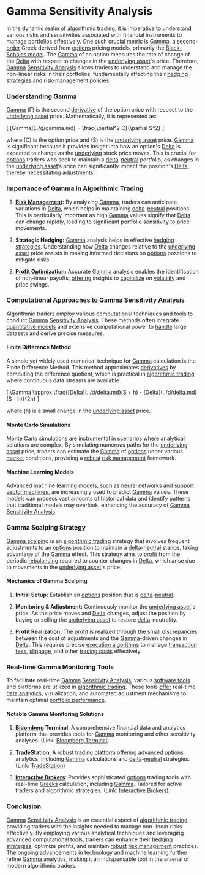 # Gamma Sensitivity Analysis

In the dynamic realm of [algorithmic trading](../a/algorithmic_trading.md), it is imperative to understand various risks and sensitivities associated with financial instruments to manage portfolios effectively. One such crucial metric is [Gamma](../g/gamma.md), a second-[order](../o/order.md) Greek derived from [options](../o/options.md) pricing models, primarily the [Black-Scholes model](../b/black-scholes_model.md). The [Gamma](../g/gamma.md) of an option measures the rate of change of the [Delta](../d/delta.md) with respect to changes in the [underlying asset](../u/underlying_asset.md)'s price. Therefore, [Gamma](../g/gamma.md) [Sensitivity Analysis](../s/sensitivity_analysis.md) allows traders to understand and manage the non-linear risks in their portfolios, fundamentally affecting their [hedging strategies](../h/hedging_strategies.md) and [risk](../r/risk.md)-management policies.

### Understanding Gamma

[Gamma](../g/gamma.md) (Γ) is the second [derivative](../d/derivative.md) of the option price with respect to the [underlying asset](../u/underlying_asset.md) price. Mathematically, it is represented as:

\[ \[Gamma](../g/gamma.md) = \frac{\partial^2 C}{\partial S^2} \]

where \(C\) is the option price and \(S\) is the [underlying asset](../u/underlying_asset.md) price. [Gamma](../g/gamma.md) is significant because it provides insight into how an option's [Delta](../d/delta.md) is expected to change as the [underlying](../u/underlying.md) stock price moves. This is crucial for [options](../o/options.md) traders who seek to maintain a [delta](../d/delta.md)-[neutral](../n/neutral.md) portfolio, as changes in the [underlying asset](../u/underlying_asset.md)’s price can significantly impact the position's [Delta](../d/delta.md), thereby necessitating adjustments.

### Importance of Gamma in Algorithmic Trading

1. **[Risk Management](../r/risk_management.md):** By analyzing [Gamma](../g/gamma.md), traders can anticipate variations in [Delta](../d/delta.md), which helps in maintaining [delta](../d/delta.md)-[neutral](../n/neutral.md) positions. This is particularly important as high [Gamma](../g/gamma.md) values signify that [Delta](../d/delta.md) can change rapidly, leading to significant portfolio sensitivity to price movements.
   
2. **Strategic Hedging:** [Gamma](../g/gamma.md) analysis helps in effective [hedging strategies](../h/hedging_strategies.md). Understanding how [Delta](../d/delta.md) changes relative to the [underlying asset](../u/underlying_asset.md) price assists in making informed decisions on [options](../o/options.md) positions to mitigate risks.

3. **[Profit](../p/profit.md) [Optimization](../o/optimization.md):** Accurate [Gamma](../g/gamma.md) analysis enables the identification of non-linear payoffs, [offering](../o/offering.md) insights to [capitalize](../c/capitalize.md) on [volatility](../v/volatility.md) and price swings.

### Computational Approaches to Gamma Sensitivity Analysis

Algorithmic traders employ various computational techniques and tools to conduct [Gamma](../g/gamma.md) [Sensitivity Analysis](../s/sensitivity_analysis.md). These methods often integrate [quantitative models](../q/quantitative_models.md) and extensive computational power to [handle](../h/handle.md) large datasets and derive precise measures.

#### Finite Difference Method

A simple yet widely used numerical technique for [Gamma](../g/gamma.md) calculation is the Finite Difference Method. This method approximates [derivatives](../d/derivatives.md) by computing the difference quotient, which is practical in [algorithmic trading](../a/algorithmic_trading.md) where continuous data streams are available.

\[ \Gamma \approx \frac{\[Delta](../d/delta.md)(S + h) - \[Delta](../d/delta.md)(S - h)}{2h} \]

where \(h\) is a small change in the [underlying asset](../u/underlying_asset.md) price.

#### Monte Carlo Simulations

Monte Carlo simulations are instrumental in scenarios where analytical solutions are complex. By simulating numerous paths for the [underlying asset](../u/underlying_asset.md) price, traders can estimate the [Gamma](../g/gamma.md) of [options](../o/options.md) under various [market](../m/market.md) conditions, providing a [robust](../r/robust.md) [risk management](../r/risk_management.md) framework.

#### Machine Learning Models

Advanced machine learning models, such as [neural networks](../n/neural_networks_in_trading.md) and [support vector machines](../s/support_vector_machines_in_trading.md), are increasingly used to predict [Gamma](../g/gamma.md) values. These models can process vast amounts of historical data and identify patterns that traditional models may overlook, enhancing the accuracy of [Gamma](../g/gamma.md) [Sensitivity Analysis](../s/sensitivity_analysis.md).

### Gamma Scalping Strategy

[Gamma scalping](../g/gamma_scalping.md) is an [algorithmic trading](../a/algorithmic_trading.md) strategy that involves frequent adjustments to an [options](../o/options.md) position to maintain a [delta](../d/delta.md)-[neutral](../n/neutral.md) stance, taking advantage of the [Gamma](../g/gamma.md) effect. This strategy aims to [profit](../p/profit.md) from the periodic [rebalancing](../r/rebalancing.md) required to counter changes in [Delta](../d/delta.md), which arise due to movements in the [underlying asset](../u/underlying_asset.md)'s price.

#### Mechanics of Gamma Scalping

1. **Initial Setup:** Establish an [options](../o/options.md) position that is [delta](../d/delta.md)-[neutral](../n/neutral.md).
   
2. **Monitoring & Adjustment:** Continuously monitor the [underlying asset](../u/underlying_asset.md)'s price. As the price moves and [Delta](../d/delta.md) changes, adjust the position by buying or selling the [underlying asset](../u/underlying_asset.md) to restore [delta](../d/delta.md)-neutrality.

3. **[Profit](../p/profit.md) Realization:** The [profit](../p/profit.md) is realized through the small discrepancies between the cost of adjustments and the [Gamma](../g/gamma.md)-driven changes in [Delta](../d/delta.md). This requires precise [execution algorithms](../e/execution_algorithms.md) to manage [transaction fees](../t/transaction_fees.md), [slippage](../s/slippage.md), and other [trading costs](../t/trading_costs.md) effectively.

### Real-time Gamma Monitoring Tools

To facilitate real-time [Gamma](../g/gamma.md) [Sensitivity Analysis](../s/sensitivity_analysis.md), various [software tools](../s/software_tools_for_trading.md) and platforms are utilized in [algorithmic trading](../a/algorithmic_trading.md). These tools [offer](../o/offer.md) real-time [data analytics](../d/data_analytics.md), visualization, and automated adjustment mechanisms to maintain optimal [portfolio performance](../p/portfolio_performance.md).

#### Notable Gamma Monitoring Solutions

1. **[Bloomberg](../b/bloomberg.md) Terminal**: A comprehensive financial data and analytics platform that provides tools for [Gamma](../g/gamma.md) monitoring and other sensitivity analyses. (Link: [Bloomberg Terminal](https://www.bloomberg.com/professional/solution/bloomberg-terminal/))
   
2. **[TradeStation](../t/tradestation.md)**: A [robust](../r/robust.md) [trading platform](../t/trading_platform.md) [offering](../o/offering.md) advanced [options](../o/options.md) analytics, including [Gamma](../g/gamma.md) calculations and [delta](../d/delta.md)-[neutral](../n/neutral.md) strategies. (Link: [TradeStation](https://www.tradestation.com/))
   
3. **[Interactive Brokers](../i/interactive_brokers.md)**: Provides sophisticated [options](../o/options.md) trading tools with real-time [Greeks](../g/greeks.md) calculation, including [Gamma](../g/gamma.md). Tailored for active traders and algorithmic strategies. (Link: [Interactive Brokers](https://www.interactivebrokers.com/)).

### Conclusion

[Gamma](../g/gamma.md) [Sensitivity Analysis](../s/sensitivity_analysis.md) is an essential aspect of [algorithmic trading](../a/algorithmic_trading.md), providing traders with the insights needed to manage non-linear risks effectively. By employing various analytical techniques and leveraging advanced computational tools, traders can enhance their [hedging strategies](../h/hedging_strategies.md), optimize profits, and maintain [robust](../r/robust.md) [risk management](../r/risk_management.md) practices. The ongoing advancements in technology and machine learning further refine [Gamma](../g/gamma.md) analytics, making it an indispensable tool in the arsenal of modern algorithmic traders.
